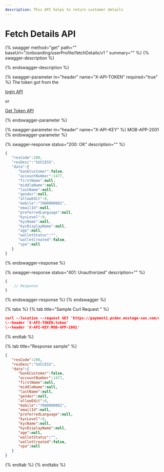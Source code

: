 ```yaml
---
description: This API helps to return customer details
---
```


# Fetch Details API

{% swagger method="get" path="" baseUrl="<domain>/onboarding/userProfile/fetchDetails/v1 " summary="" %}
{% swagger-description %}

{% endswagger-description %}

{% swagger-parameter in="header" name="X-API-TOKEN" required="true" %}
The token got from the 

[login API](login-api.md)

 or 

[Get Token API](../../common-apis/get-app-token-api.md)


{% endswagger-parameter %}

{% swagger-parameter in="header" name="X-API-KEY" %}
MOB-APP-2001
{% endswagger-parameter %}

{% swagger-response status="200: OK" description="" %}
```javascript
{
   "resCode":200,
   "resDesc":"SUCCESS",
   "data":{
      "bankCustomer":false,
      "accountNumber":1477,
      "firstName":null,
      "middleName":null,
      "lastName":null,
      "gender":null,
      "allowEdit":0,
      "mobile":"7000000002",
      "emailId":null,
      "preferredLanguage":null,
      "kycLevel":0,
      "kycName":null,
      "kycDisplayName":null,
      "age":null,
      "walletStatus":"",
      "walletCreated":false,
      "vpa":null
   }
}
```
{% endswagger-response %}

{% swagger-response status="401: Unauthorized" description="" %}
```javascript
{
    // Response
}
```
{% endswagger-response %}
{% endswagger %}

{% tabs %}
{% tab title="Sample Curl Request " %}
```json
curl --location --request GET 'https://payment1.pcdev.enstage-sas.com/onboarding/userProfile/fetchDetails/v1'
\--header 'X-API-TOKEN:token'
\--header 'X-API-KEY:MOB-APP-2001'
```
{% endtab %}

{% tab title="Response sample" %}
```json
{
   "resCode":200,
   "resDesc":"SUCCESS",
   "data":{
      "bankCustomer":false,
      "accountNumber":1477,
      "firstName":null,
      "middleName":null,
      "lastName":null,
      "gender":null,
      "allowEdit":0,
      "mobile":"7000000002",
      "emailId":null,
      "preferredLanguage":null,
      "kycLevel":0,
      "kycName":null,
      "kycDisplayName":null,
      "age":null,
      "walletStatus":"",
      "walletCreated":false,
      "vpa":null
   }
}
```
{% endtab %}
{% endtabs %}
